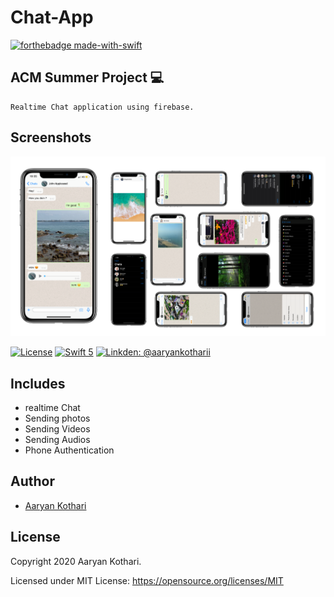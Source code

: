 # Chat-App

[![forthebadge made-with-swift](http://ForTheBadge.com/images/badges/made-with-swift.svg)](https://swift.org/)

## ACM Summer Project 💻
```
Realtime Chat application using firebase.
```

 ## Screenshots
 <p float="left">
 <img src ="iChat.png"  />      
 </p>
 
 
 [![License](http://img.shields.io/badge/License-MIT-green.svg?style=flat)](https://github.com/aaryankotharii/Chat-App/blob/master/LICENSE)
[![Swift 5](https://img.shields.io/badge/Swift-5.0-orange.svg?style=flat)](https://swift.org)
[![Linkden: @aaryankotharii](https://img.shields.io/badge/Contact-Linkedin-blue.svg?style=flat)](https://github.com/aaryankotharii) 

## Includes
- realtime Chat
- Sending photos
- Sending Videos
- Sending Audios
- Phone Authentication

## Author

* [Aaryan Kothari](https://github.com/aaryankotharii)

## License

   Copyright 2020 Aaryan Kothari.

   Licensed under MIT License: https://opensource.org/licenses/MIT

